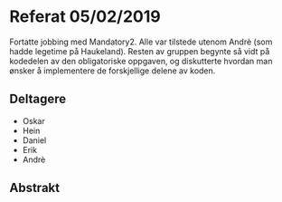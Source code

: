 # Referat 05/02/2019
Fortatte jobbing med Mandatory2. Alle var tilstede utenom Andrè (som hadde legetime på Haukeland). 
Resten av gruppen begynte så vidt på kodedelen av den obligatoriske oppgaven, og diskutterte
hvordan man ønsker å implementere de forskjellige delene av koden. 

## Deltagere
  * Oskar
  * Hein
  * Daniel
  * Erik
  * Andrè
  
## Abstrakt